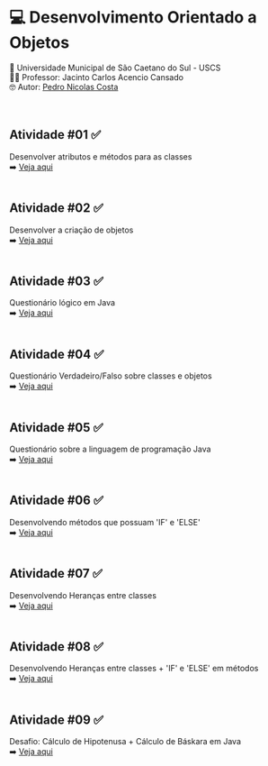 # 💻 Desenvolvimento Orientado a Objetos <br>
🏫 Universidade Municipal de São Caetano do Sul - USCS<br>
👨‍🏫 Professor: Jacinto Carlos Acencio Cansado<br>
🤓 Autor: <a href="https://github.com/pedronicolascosta">Pedro Nicolas Costa</a><br>
<br><br>
## Atividade #01 ✅<br>
Desenvolver atributos e métodos para as classes<br>
➡️ <a href="https://github.com/pedronicolascosta/DesenvolvimentoOrientadoAObjetos/tree/main/Atividade01">Veja aqui</a><br><br>
## Atividade #02 ✅<br>
Desenvolver a criação de objetos<br>
➡️ <a href="https://github.com/pedronicolascosta/DesenvolvimentoOrientadoAObjetos/tree/main/Atividade02">Veja aqui</a><br><br>
## Atividade #03 ✅<br>
Questionário lógico em Java<br>
➡️ <a href="https://github.com/pedronicolascosta/DesenvolvimentoOrientadoAObjetos/tree/main/Atividade03">Veja aqui</a><br><br>
## Atividade #04 ✅<br>
Questionário Verdadeiro/Falso sobre classes e objetos<br>
➡️ <a href="https://github.com/pedronicolascosta/DesenvolvimentoOrientadoAObjetos/tree/main/Atividade04">Veja aqui</a><br><br>
## Atividade #05 ✅<br>
Questionário sobre a linguagem de programação Java<br>
➡️ <a href="https://github.com/pedronicolascosta/DesenvolvimentoOrientadoAObjetos/tree/main/Atividade05">Veja aqui</a><br><br>
## Atividade #06 ✅<br>
Desenvolvendo métodos que possuam 'IF' e 'ELSE'<br>
➡️ <a href="https://github.com/pedronicolascosta/DesenvolvimentoOrientadoAObjetos/tree/main/Atividade06">Veja aqui</a><br><br>
## Atividade #07 ✅<br>
Desenvolvendo Heranças entre classes<br>
➡️ <a href="https://github.com/pedronicolascosta/DesenvolvimentoOrientadoAObjetos/tree/main/Atividade07">Veja aqui</a><br><br>
## Atividade #08 ✅<br>
Desenvolvendo Heranças entre classes + 'IF' e 'ELSE' em métodos<br>
➡️ <a href="https://github.com/pedronicolascosta/DesenvolvimentoOrientadoAObjetos/tree/main/Atividade08">Veja aqui</a><br><br>
## Atividade #09 ✅<br>
Desafio: Cálculo de Hipotenusa + Cálculo de Báskara em Java<br>
➡️ <a href="https://github.com/pedronicolascosta/DesenvolvimentoOrientadoAObjetos/tree/main/Atividade09">Veja aqui</a><br><br>
